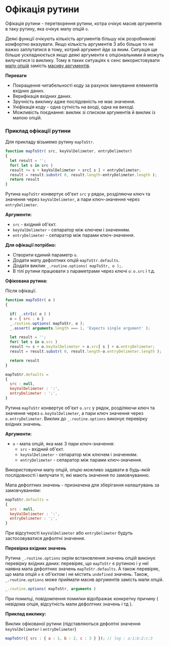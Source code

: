 # Офікація рутини

Офікація рутини - перетворення рутини, котра очікує масив аргументів в таку рутину, яка очікує мапу опцій <code>о</code>.

<!-- qqq : визначення було неконетним. офікація це не процес! -->

Деякі функції очікують кількість аргументів більшу ніж розробникові комфортно вказувати. Якщо кількість аргументів 3 або більше то не важко заплутатися в тому, котрий аргумент йде за яким. Ситуація ще більше ускладнюється якщо деякі аргументи є опціональними й можуть вилучатися із виклику. Тому в таких ситуаціях є сенс використовувати [мапу опцій](../concept/RoutineInput.md#мапа-опцій) замість [масиву аргументів](../concept/RoutineInput.md#масив-аргументів).

**Переваги**

* Покращення читабельності коду за рахунок іменування елементів вхідних даних.
* Верифікація вхідних даних.
* Зручність виклику адже послідовність не має значення.
* Уніфікація коду - одна сутність на вході, одна на виході.
* Можливість поєднання: виклик зі списком аргументів й виклик із мапою опцій.

### Приклад офікації рутини

Для прикладу візьмемо рутину `mapToStr`.

```javascript
function mapToStr( src, keyValDelimeter, entryDelimeter)
{
  let result = '';
  for( let s in src )
  result += s + keyValDelimeter + src[ s ] + entryDelimeter;
  result = result.substr( 0, result.length-entryDelimeter.length );
  return result
}
```
Рутина `mapToStr` конвертує об'єкт `src` у рядок, розділяючи ключ та значення через `keyValDelimeter`, а пари ключ-значення через `entryDelimeter`.

**Аргументи:**

- `src` - вхідний об'єкт.
- `keyValDelimeter` - сепаратор між ключем і значенням.
- `entryDelimeter` - сепаратор між парами ключ-значення.

**Для офікації потрібно:**

- Створити єдиний параметр `o`.
- Додати мапу дефолтних опцій `mapToStr.defaults`.
- Додати виклик `_.routine.options( mapToStr, o );`.
- В тілі рутини працювати з параметрами через ключі `o`: `o.src` і т.д.

**Офікована рутина:**

Після офікації.

```javascript
function mapToStr( o )
{

  if( _.strIs( o ) )
  o = { src : o }
  _.routine.options( mapToStr, o );
  _.assert( arguments.length === 1, 'Expects single argument' );

  let result = '';
  for( let s in o.src )
  result += s + o.keyValDelimeter + o.src[ s ] + o.entryDelimeter;
  result = result.substr( 0, result.length-o.entryDelimeter.length );

  return result
}

mapToStr.defaults =
{
  src : null,
  keyValDelimeter : ':',
  entryDelimeter : ';',
}
```

Рутина `mapToStr` конвертує об'єкт `o.src` у рядок, розділяючи ключ та значення через `o.keyValDelimeter`, а пари ключ значення через `o.entryDelimeter`. Виклик до `_.routine.options` виконує перевірку вхідних значень.

**Аргументи:**

- `o` - мапа опцій, яка має 3 пари ключ-значення:
  - `src` - вхідний об'єкт.
  - `keyValDelimeter` - сепаратор між ключем і значенням.
  - `entryDelimeter` - сепаратор між парами ключ-значення.

Використовуючи мапу опцій, опцію можливо задавати в будь-якій послідовності і вилучати ті, які мають значення по замовчуванню.

Мапа дефолтних значень -  призначена для зберігання налаштувань за замовчуванням:

```javascript
mapToStr.defaults =
{
  src : null,
  keyValDelimeter : ':',
  entryDelimeter : ';',
}
```

При відсутності `keyValDelimeter` або `entryDelimeter` будуть застосовуватися дефолтні значення.

**Перевірка вхідних значень**

Рутина `_.routine.options` окрім встановлення значень опцій виконує перевірку вхідних даних: перевіряє, що `mapToStr` є рутиною і у неї наявна мапа дефолтних значень `mapToStr.defaults`. А також перевіряє, що мапа опцій `o` є об'єктом і не містить `undefined` значень. Також, `_.routine.options` може приймати масив аргументів замість мапи опцій.

```javascript
_.routine.options( mapToStr, arguments )
```

При помилці, повідомлення помилки відображає конкретну причину ( невідома опція, відсутність мапи дефолтних значень і тд ).

<!-- qqq : в кожній секції бракує прикладів викликів! -->
**Приклад виклику:**

Виклик офікованої рутини (підставляються дефолтні значення ```keyValDelimeter``` і ```entryDelimeter```)

```javascript
mapToStr({ src : { a : 1, b : 2, c : 3 } }); // log : a:1;b:2;c:3
```